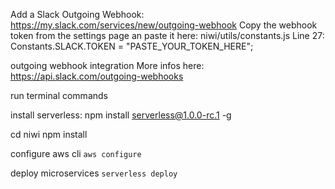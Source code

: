 Add a Slack Outgoing Webhook: https://my.slack.com/services/new/outgoing-webhook
Copy the webhook token from the settings page an paste it here:
niwi/utils/constants.js
Line 27: Constants.SLACK.TOKEN = "PASTE_YOUR_TOKEN_HERE";

outgoing webhook integration
More infos  here: https://api.slack.com/outgoing-webhooks



run terminal commands

install serverless:
npm install serverless@1.0.0-rc.1 -g

cd niwi
npm install


configure aws cli
```aws configure```

deploy microservices
```serverless deploy```




